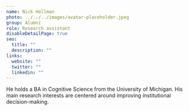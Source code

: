 ```yaml
---
name: Nick Hollman
photo: ../../../images/avatar-placeholder.jpeg
group: Alumni
role: Research assistant
disableDetailPage: true
seo:
  title: ""
  description: ""
links:
  website: ""
  twitter: ""
  linkedin: ""
---
```


He holds a BA in Cognitive Science from the University of Michigan. His main research interests are centered around improving institutional decision-making.
